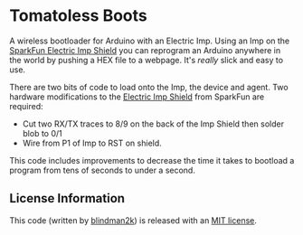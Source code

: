Tomatoless Boots
==================

A wireless bootloader for Arduino with an Electric Imp. Using an Imp on the [SparkFun Electric Imp Shield](https://www.sparkfun.com/products/11401) you can reprogram an Arduino anywhere in the world by pushing a HEX file to a webpage. It's *really* slick and easy to use.

There are two bits of code to load onto the Imp, the device and agent. Two hardware modifications to the [Electric Imp Shield](https://www.sparkfun.com/products/11401) from SparkFun are required:

* Cut two RX/TX traces to 8/9 on the back of the Imp Shield then solder blob to 0/1
* Wire from P1 of Imp to RST on shield.

This code includes improvements to decrease the time it takes to bootload a program from tens of seconds to under a second.

License Information
-------------------

This code (written by [blindman2k](https://github.com/electricimp/reference/tree/master/hardware/impeeduino)) is released with an [MIT license](http://opensource.org/licenses/MIT).